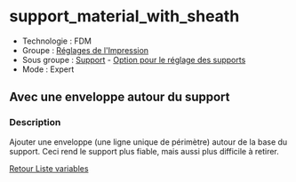 # support_material_with_sheath

* Technologie : FDM
* Groupe : [Réglages de l'Impression](../print_settings/print_settings.md)
* Sous groupe : [Support](../print_settings/print_settings.md#support) - [Option pour le réglage des supports](../print_settings/print_settings.md#option-pour-le-réglage-des-supports)
* Mode : Expert

## Avec une enveloppe autour du support

### Description

Ajouter une enveloppe (une ligne unique de périmètre) autour de la base du support.
Ceci rend le support plus fiable, mais aussi plus difficile à retirer.

[Retour Liste variables](variable_list.md)